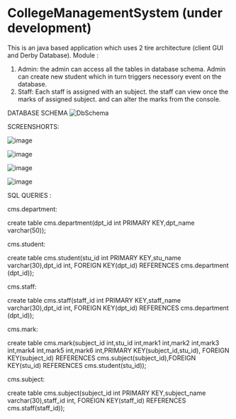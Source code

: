 # CollegeManagementSystem (under development)

This is an java based application which uses 2 tire architecture (client GUI and Derby Database).
Module : 
1. Admin: the admin can access all the tables in database schema. Admin can create new student which in turn triggers necessory event on the database.
2. Staff: Each staff is assigned with an subject. the staff can view once the marks of assigned subject. and can alter the marks from the console.

DATABASE SCHEMA
![DbSchema](https://user-images.githubusercontent.com/52366077/123975324-dd126400-d9da-11eb-916b-8118e9dd7b62.jpg)



SCREENSHORTS: 

![image](https://user-images.githubusercontent.com/52366077/123999596-510b3700-d9f0-11eb-9eae-8442a22d8b01.png)

![image](https://user-images.githubusercontent.com/52366077/123999785-80ba3f00-d9f0-11eb-9622-01acb336579e.png)

![image](https://user-images.githubusercontent.com/52366077/123999686-68e2bb00-d9f0-11eb-94b0-95ce75f91eda.png)


![image](https://user-images.githubusercontent.com/52366077/123976904-29aa6f00-d9dc-11eb-85f8-5ab0743157a7.png)


SQL QUERIES :
 
cms.department:  

create table cms.department(dpt_id int PRIMARY KEY,dpt_name varchar(50));

cms.student: 

create table cms.student(stu_id int PRIMARY KEY,stu_name varchar(30),dpt_id int, FOREIGN KEY(dpt_id) REFERENCES cms.department (dpt_id));

cms.staff:  

create table cms.staff(staff_id int PRIMARY KEY,staff_name varchar(30),dpt_id int, FOREIGN KEY(dpt_id) REFERENCES cms.department (dpt_id));

cms.mark: 

create table cms.mark(subject_id int,stu_id int,mark1 int,mark2 int,mark3 int,mark4 int,mark5 int,mark6 int,PRIMARY KEY(subject_id,stu_id), FOREIGN KEY(subject_id) REFERENCES cms.subject(subject_id),FOREIGN KEY(stu_id) REFERENCES cms.student(stu_id));

cms.subject:

create table cms.subject(subject_id int PRIMARY KEY,subject_name varchar(30),staff_id int, FOREIGN KEY(staff_id) REFERENCES cms.staff(staff_id));



